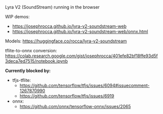 Lyra V2 (SoundStream) running in the browser

WIP demos:
 * https://josephrocca.github.io/lyra-v2-soundstream-web
 * https://josephrocca.github.io/lyra-v2-soundstream-web/onnx.html

Models: https://huggingface.co/rocca/lyra-v2-soundstream

tflite-to-onnx conversion: https://colab.research.google.com/gist/josephrocca/401efe82bf18ffe93d5f3deca7ed7515/notebook.ipynb

**Currently blocked by:**

* tfjs-tflite:
   * https://github.com/tensorflow/tfjs/issues/6094#issuecomment-1267870990
   * https://github.com/tensorflow/tfjs/issues/6919
* onnx:
   * https://github.com/onnx/tensorflow-onnx/issues/2065
